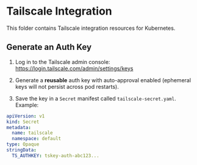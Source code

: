 # Tailscale Integration

This folder contains Tailscale integration resources for Kubernetes.

## Generate an Auth Key

1. Log in to the Tailscale admin console:  
   https://login.tailscale.com/admin/settings/keys

2. Generate a **reusable** auth key with auto-approval enabled (ephemeral keys will not persist across pod restarts).

3. Save the key in a `Secret` manifest called `tailscale-secret.yaml`. Example:

```yaml
apiVersion: v1
kind: Secret
metadata:
  name: tailscale
  namespace: default
type: Opaque
stringData:
  TS_AUTHKEY: tskey-auth-abc123...
